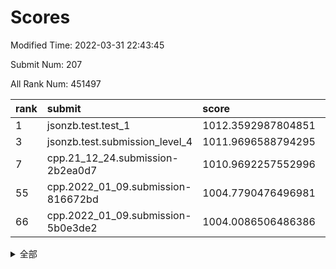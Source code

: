 # Scores

Modified Time: 2022-03-31 22:43:45

Submit Num: 207

All Rank Num: 451497

| rank |               submit               |       score        |       sigma        | pk_num |
| :--- | :--------------------------------- | :----------------- | :----------------- | :----- |
| 1    | jsonzb.test.test_1                 | 1012.3592987804851 | 0.795573580283612  | 8726   |
| 3    | jsonzb.test.submission_level_4     | 1011.9696588794295 | 0.8206424372971541 | 8723   |
| 7    | cpp.21_12_24.submission-2b2ea0d7   | 1010.9692257552996 | 0.7840945604072517 | 8731   |
| 55   | cpp.2022_01_09.submission-816672bd | 1004.7790476496981 | 0.7100798862531909 | 8724   |
| 66   | cpp.2022_01_09.submission-5b0e3de2 | 1004.0086506486386 | 0.7073266117404193 | 8724   |


<details>
<summary>全部</summary>

| rank |                 submit                 |       score        |       sigma        | pk_num |
| :--- | :------------------------------------- | :----------------- | :----------------- | :----- |
| 1    | jsonzb.test.test_1                     | 1012.3592987804851 | 0.795573580283612  | 8726   |
| 2    | gobigger.level_3.submission_level_3_19 | 1012.1834530010209 | 0.7878118264000701 | 8728   |
| 3    | jsonzb.test.submission_level_4         | 1011.9696588794295 | 0.8206424372971541 | 8723   |
| 4    | gobigger.level_3.submission_level_3_38 | 1011.3661329563424 | 0.7844356625130073 | 8725   |
| 5    | gobigger.level_3.submission_level_3_37 | 1011.2535780582971 | 0.7761864900925243 | 8724   |
| 6    | gobigger.level_3.submission_level_3_26 | 1011.2487859570639 | 0.7575334672478328 | 8723   |
| 7    | cpp.21_12_24.submission-2b2ea0d7       | 1010.9692257552996 | 0.7840945604072517 | 8731   |
| 8    | gobigger.level_3.submission_level_3_0  | 1010.6934515317439 | 0.7796864737234738 | 8726   |
| 9    | gobigger.level_3.submission_level_3_2  | 1010.6247290894928 | 0.7384259306408987 | 8723   |
| 10   | gobigger.level_3.submission_level_3_21 | 1010.6210746874189 | 0.7589949481307704 | 8724   |
| 11   | gobigger.level_3.submission_level_3_10 | 1010.5967249326773 | 0.7696656306314135 | 8722   |
| 12   | gobigger.level_3.submission_level_3_16 | 1010.5897887634701 | 0.7590462614112351 | 8720   |
| 13   | gobigger.level_3.submission_level_3_36 | 1010.5574964038843 | 0.7690910992823999 | 8727   |
| 14   | gobigger.level_3.submission_level_3_43 | 1010.5572789229697 | 0.7552602694063237 | 8719   |
| 15   | gobigger.level_3.submission_level_3_17 | 1010.5570387574603 | 0.7811212907477129 | 8725   |
| 16   | gobigger.level_3.submission_level_3_41 | 1010.5039300239653 | 0.7704176229263914 | 8724   |
| 17   | gobigger.level_3.submission_level_3_35 | 1010.4539717989617 | 0.7575537071258226 | 8725   |
| 18   | gobigger.level_3.submission_level_3_18 | 1010.4079510117431 | 0.7530916241435935 | 8725   |
| 19   | gobigger.level_3.submission_level_3_48 | 1010.354001698596  | 0.7760851416634172 | 8723   |
| 20   | gobigger.level_3.submission_level_3_1  | 1010.3377364680284 | 0.7542755215102227 | 8730   |
| 21   | gobigger.level_3.submission_level_3_8  | 1010.3128374815078 | 0.7499927778605113 | 8726   |
| 22   | gobigger.level_3.submission_level_3_12 | 1010.2938032556071 | 0.7572597714786266 | 8722   |
| 23   | gobigger.level_3.submission_level_3_40 | 1010.2409757902999 | 0.7502962256132247 | 8728   |
| 24   | gobigger.level_3.submission_level_3_31 | 1010.1940895228247 | 0.7396693244909288 | 8728   |
| 25   | gobigger.level_3.submission_level_3_25 | 1010.1365581442617 | 0.7508422671069568 | 8724   |
| 26   | gobigger.level_3.submission_level_3_13 | 1010.1193159249793 | 0.7807094279241966 | 8724   |
| 27   | gobigger.level_3.submission_level_3_30 | 1010.1122047381241 | 0.769367753699975  | 8725   |
| 28   | gobigger.level_3.submission_level_3_46 | 1010.1086085553576 | 0.7791550192570705 | 8723   |
| 29   | gobigger.level_3.submission_level_3_27 | 1010.066356795465  | 0.7664721128918582 | 8721   |
| 30   | gobigger.level_3.submission_level_3_45 | 1010.0487930194364 | 0.7731906020240938 | 8723   |
| 31   | gobigger.level_3.submission_level_3_23 | 1010.0453847864494 | 0.7517420146631046 | 8727   |
| 32   | gobigger.level_3.submission_level_3_11 | 1010.0100568581962 | 0.756357746667034  | 8722   |
| 33   | gobigger.level_3.submission_level_3_22 | 1009.9955313369804 | 0.7388634960098839 | 8723   |
| 34   | gobigger.level_3.submission_level_3_39 | 1009.9371110851183 | 0.7611349081143262 | 8724   |
| 35   | gobigger.level_3.submission_level_3_9  | 1009.9102712137014 | 0.758998876200753  | 8724   |
| 36   | gobigger.level_3.submission_level_3_15 | 1009.8565842235289 | 0.7740435994182635 | 8718   |
| 37   | gobigger.level_3.submission_level_3_29 | 1009.8293810471193 | 0.774748736676693  | 8727   |
| 38   | gobigger.level_3.submission_level_3_42 | 1009.8188406372997 | 0.7388237429246207 | 8723   |
| 39   | gobigger.level_3.submission_level_3_14 | 1009.7928356223013 | 0.763002710975718  | 8727   |
| 40   | gobigger.level_3.submission_level_3_7  | 1009.7897225862099 | 0.7539118420031268 | 8718   |
| 41   | gobigger.level_3.submission_level_3_44 | 1009.6314085513676 | 0.7684697002397092 | 8723   |
| 42   | gobigger.level_3.submission_level_3_3  | 1009.5405452277291 | 0.7504970681737082 | 8721   |
| 43   | gobigger.level_3.submission_level_3_49 | 1009.5199723821722 | 0.7466924832777457 | 8725   |
| 44   | gobigger.level_3.submission_level_3_32 | 1009.37618153598   | 0.7573779835786112 | 8731   |
| 45   | gobigger.level_3.submission_level_3_34 | 1009.3700140905589 | 0.7549177452349519 | 8724   |
| 46   | gobigger.level_3.submission_level_3_28 | 1009.2294337210094 | 0.7594590285112961 | 8722   |
| 47   | gobigger.level_3.submission_level_3_4  | 1009.2161331484873 | 0.7329448331374775 | 8723   |
| 48   | gobigger.level_3.submission_level_3_5  | 1009.1463344003214 | 0.7465915497574978 | 8720   |
| 49   | gobigger.level_3.submission_level_3_33 | 1008.9622704588598 | 0.7495474851710003 | 8726   |
| 50   | gobigger.level_3.submission_level_3_6  | 1008.9334587024232 | 0.7637683008358035 | 8722   |
| 51   | gobigger.level_3.submission_level_3_47 | 1008.9221620514352 | 0.7513752703383896 | 8726   |
| 52   | gobigger.level_3.submission_level_3_24 | 1008.826380544101  | 0.7359196612035172 | 8725   |
| 53   | gobigger.level_3.submission_level_3_20 | 1008.3246728847446 | 0.7323149560028788 | 8724   |
| 54   | gobigger.level_1.submission_level_1_12 | 1005.2018652831638 | 0.7260858652109069 | 8724   |
| 55   | cpp.2022_01_09.submission-816672bd     | 1004.7790476496981 | 0.7100798862531909 | 8724   |
| 56   | gobigger.level_1.submission_level_1_32 | 1004.7738024330419 | 0.7255936518222087 | 8721   |
| 57   | gobigger.level_1.submission_level_1_16 | 1004.4119957626434 | 0.7083302729651388 | 8723   |
| 58   | gobigger.level_1.submission_level_1_47 | 1004.404222087832  | 0.7180385414650853 | 8726   |
| 59   | gobigger.level_1.submission_level_1_21 | 1004.3991411672946 | 0.7138661454140701 | 8725   |
| 60   | gobigger.level_1.submission_level_1_5  | 1004.3936543279234 | 0.7328804550033933 | 8723   |
| 61   | gobigger.level_1.submission_level_1_28 | 1004.3437636367886 | 0.7311419632113371 | 8722   |
| 62   | gobigger.level_1.submission_level_1_39 | 1004.2955911352192 | 0.7234547160854696 | 8724   |
| 63   | gobigger.level_1.submission_level_1_35 | 1004.2000025689338 | 0.7224541455980366 | 8724   |
| 64   | gobigger.level_1.submission_level_1_20 | 1004.1334834968478 | 0.7214642647166102 | 8727   |
| 65   | gobigger.level_1.submission_level_1_7  | 1004.0604722990228 | 0.7124197668365202 | 8725   |
| 66   | cpp.2022_01_09.submission-5b0e3de2     | 1004.0086506486386 | 0.7073266117404193 | 8724   |
| 67   | gobigger.level_1.submission_level_1_30 | 1004.0048229427983 | 0.7000582319618093 | 8723   |
| 68   | gobigger.level_1.submission_level_1_4  | 1003.9658182659408 | 0.71330514709984   | 8729   |
| 69   | gobigger.level_1.submission_level_1_38 | 1003.7458558651604 | 0.7249769580171074 | 8723   |
| 70   | gobigger.level_1.submission_level_1_8  | 1003.686269559721  | 0.7172771889905047 | 8722   |
| 71   | gobigger.level_1.submission_level_1_14 | 1003.6840629018494 | 0.7171648491456677 | 8726   |
| 72   | gobigger.level_1.submission_level_1_22 | 1003.6743401504933 | 0.7240263967325177 | 8721   |
| 73   | gobigger.level_1.submission_level_1_45 | 1003.67111373737   | 0.7204633478198191 | 8728   |
| 74   | gobigger.level_1.submission_level_1_36 | 1003.60040099106   | 0.7190946496013391 | 8722   |
| 75   | gobigger.level_1.submission_level_1_1  | 1003.5483948907937 | 0.7232368731007138 | 8728   |
| 76   | gobigger.level_1.submission_level_1_42 | 1003.5268976876446 | 0.7181275807935468 | 8729   |
| 77   | gobigger.level_1.submission_level_1_43 | 1003.517842030104  | 0.7236075989206869 | 8722   |
| 78   | gobigger.level_1.submission_level_1_15 | 1003.4976508796005 | 0.7287924111586641 | 8726   |
| 79   | gobigger.level_1.submission_level_1_0  | 1003.4421623677699 | 0.7211485276400476 | 8724   |
| 80   | gobigger.level_1.submission_level_1_13 | 1003.3990661255779 | 0.7151580325441564 | 8727   |
| 81   | gobigger.level_1.submission_level_1_19 | 1003.3926889988036 | 0.7309060849213947 | 8731   |
| 82   | gobigger.level_1.submission_level_1_24 | 1003.3909106973023 | 0.7209030617985983 | 8722   |
| 83   | gobigger.level_1.submission_level_1_17 | 1003.3188447889991 | 0.7192184526342217 | 8723   |
| 84   | gobigger.level_1.submission_level_1_18 | 1003.2497145824644 | 0.7168920264410846 | 8727   |
| 85   | gobigger.level_1.submission_level_1_37 | 1003.1869733525959 | 0.7076812917351953 | 8727   |
| 86   | gobigger.level_1.submission_level_1_44 | 1003.1813803038988 | 0.7051271795599026 | 8727   |
| 87   | gobigger.level_1.submission_level_1_27 | 1003.1635857791854 | 0.7082896055633766 | 8723   |
| 88   | gobigger.level_1.submission_level_1_29 | 1003.1572740339932 | 0.710262441561601  | 8725   |
| 89   | gobigger.level_1.submission_level_1_10 | 1003.0547457974952 | 0.7037313778112322 | 8731   |
| 90   | gobigger.level_1.submission_level_1_9  | 1003.050975368807  | 0.7215609276258307 | 8725   |
| 91   | gobigger.level_1.submission_level_1_48 | 1002.9934162839205 | 0.7225815651946914 | 8727   |
| 92   | gobigger.level_1.submission_level_1_6  | 1002.9908709371298 | 0.7150743859940504 | 8727   |
| 93   | gobigger.level_1.submission_level_1_2  | 1002.870515398599  | 0.7091427989707756 | 8726   |
| 94   | gobigger.level_1.submission_level_1_11 | 1002.8254760567739 | 0.719770015040548  | 8720   |
| 95   | gobigger.level_1.submission_level_1_34 | 1002.7605807544747 | 0.7227300442309045 | 8723   |
| 96   | gobigger.level_1.submission_level_1_31 | 1002.7216066214805 | 0.7208635841564098 | 8725   |
| 97   | gobigger.level_1.submission_level_1_3  | 1002.6691148701864 | 0.7265012253577459 | 8724   |
| 98   | gobigger.level_1.submission_level_1_25 | 1002.6044171797236 | 0.7141080144873777 | 8727   |
| 99   | gobigger.level_1.submission_level_1_26 | 1002.4909859072706 | 0.708148736701     | 8724   |
| 100  | gobigger.level_1.submission_level_1_33 | 1002.4856445834965 | 0.7117174717743444 | 8726   |
| 101  | gobigger.level_1.submission_level_1_49 | 1002.2668806611479 | 0.7083165068151631 | 8726   |
| 102  | gobigger.level_1.submission_level_1_40 | 1002.1584756261138 | 0.7166197768001639 | 8724   |
| 103  | gobigger.level_1.submission_level_1_41 | 1002.1319087990958 | 0.715996167706992  | 8726   |
| 104  | gobigger.level_1.submission_level_1_23 | 1002.1135750694264 | 0.7151275103329612 | 8727   |
| 105  | gobigger.level_1.submission_level_1_46 | 1001.7520709906033 | 0.7162309323117529 | 8724   |
| 106  | gobigger.random.submission_random_39   | 997.151215906211   | 0.7009692877085298 | 8723   |
| 107  | gobigger.random.submission_random_48   | 996.8825252228074  | 0.7135686824175151 | 8724   |
| 108  | gobigger.random.submission_random_7    | 996.8387788285136  | 0.7093538910999404 | 8723   |
| 109  | gobigger.random.submission_random_32   | 996.837182377058   | 0.7102775715638772 | 8727   |
| 110  | gobigger.random.submission_random_21   | 996.776669075267   | 0.6973050359012857 | 8727   |
| 111  | gobigger.random.submission_random_33   | 996.7300183678425  | 0.70952619688487   | 8726   |
| 112  | gobigger.random.submission_random_38   | 996.6330133687653  | 0.710327749198905  | 8725   |
| 113  | gobigger.random.submission_random_2    | 996.5817937000567  | 0.7166132640529087 | 8720   |
| 114  | gobigger.random.submission_random_16   | 996.528174631502   | 0.7100118363111847 | 8729   |
| 115  | gobigger.random.submission_random_29   | 996.4672696662818  | 0.7134820400948917 | 8729   |
| 116  | gobigger.random.submission_random_17   | 996.4587248045468  | 0.7274807082279736 | 8725   |
| 117  | gobigger.random.submission_random_15   | 996.4267305837001  | 0.7074000758152762 | 8726   |
| 118  | gobigger.random.submission_random_47   | 996.4219233844378  | 0.7174238346600169 | 8728   |
| 119  | gobigger.random.submission_random_28   | 996.4201423504454  | 0.7070298556787243 | 8726   |
| 120  | gobigger.random.submission_random_42   | 996.376904995236   | 0.7137095746387749 | 8722   |
| 121  | gobigger.random.submission_random_0    | 996.32724265116    | 0.71938209376966   | 8724   |
| 122  | gobigger.random.submission_random_11   | 996.2801962004786  | 0.7085877353642024 | 8719   |
| 123  | gobigger.random.submission_random_8    | 996.2680023300742  | 0.7123719330198636 | 8723   |
| 124  | gobigger.random.submission_random_30   | 996.200452644147   | 0.7163292251763861 | 8723   |
| 125  | gobigger.random.submission_random_22   | 996.189453774117   | 0.7030654333995991 | 8725   |
| 126  | gobigger.random.submission_random_41   | 996.162870461396   | 0.7106869979877256 | 8724   |
| 127  | gobigger.random.submission_random_46   | 996.1527273950895  | 0.7056240636337848 | 8728   |
| 128  | gobigger.random.submission_random_25   | 996.11032381878    | 0.7164019306980551 | 8714   |
| 129  | gobigger.random.submission_random_44   | 996.0691924559511  | 0.7127015772078942 | 8725   |
| 130  | gobigger.random.submission_random_14   | 996.0607608840278  | 0.7063141252432545 | 8721   |
| 131  | gobigger.random.submission_random_19   | 995.9748600367957  | 0.7043430095526526 | 8725   |
| 132  | gobigger.random.submission_random_10   | 995.9388717591695  | 0.7042468543949545 | 8730   |
| 133  | gobigger.random.submission_random_43   | 995.8650754006619  | 0.7086795641285626 | 8725   |
| 134  | gobigger.random.submission_random_6    | 995.8606978390203  | 0.71661361393139   | 8724   |
| 135  | gobigger.random.submission_random_45   | 995.8149122061619  | 0.7205779843345853 | 8726   |
| 136  | gobigger.random.submission_random_34   | 995.7617890009441  | 0.6988715770735131 | 8727   |
| 137  | gobigger.random.submission_random_5    | 995.7390603918492  | 0.6998142635385087 | 8725   |
| 138  | gobigger.random.submission_random_12   | 995.7116255354832  | 0.699653408813185  | 8722   |
| 139  | gobigger.random.submission_random_4    | 995.6112467269735  | 0.7304673859106914 | 8721   |
| 140  | gobigger.random.submission_random_3    | 995.5460951235483  | 0.7263421404653174 | 8726   |
| 141  | gobigger.random.submission_random_35   | 995.5093077643567  | 0.727032062508155  | 8723   |
| 142  | gobigger.random.submission_random_20   | 995.4912249300645  | 0.7127958661257122 | 8725   |
| 143  | gobigger.random.submission_random_13   | 995.4627404783525  | 0.719513617291231  | 8727   |
| 144  | gobigger.random.submission_random_37   | 995.4170268547164  | 0.6966990254362053 | 8719   |
| 145  | gobigger.random.submission_random_18   | 995.4086586069521  | 0.7262439896601397 | 8729   |
| 146  | gobigger.random.submission_random_23   | 995.3557859457388  | 0.7075332398454457 | 8723   |
| 147  | gobigger.random.submission_random_49   | 995.3427969062268  | 0.7139646671060319 | 8727   |
| 148  | gobigger.random.submission_random_9    | 995.3064780843121  | 0.7197737005917182 | 8726   |
| 149  | gobigger.random.submission_random_24   | 995.1557956969394  | 0.7275573033510114 | 8724   |
| 150  | gobigger.random.submission_random_40   | 995.1539416044352  | 0.7210598678686552 | 8720   |
| 151  | gobigger.random.submission_random_26   | 995.1132407352098  | 0.7238596170997266 | 8725   |
| 152  | gobigger.random.submission_random_1    | 995.0935810858408  | 0.7256947024911533 | 8729   |
| 153  | gobigger.level_2.submission_level_2_21 | 994.956365511982   | 0.7340458568866122 | 8718   |
| 154  | gobigger.random.submission_random_31   | 994.8772949387535  | 0.7143938846803393 | 8726   |
| 155  | gobigger.random.submission_random_27   | 994.3883744001344  | 0.7321913672420087 | 8723   |
| 156  | gobigger.random.submission_random_36   | 994.1534995649495  | 0.7125217726066146 | 8729   |
| 157  | gobigger.level_2.submission_level_2_48 | 993.961609979032   | 0.7308129782720902 | 8726   |
| 158  | gobigger.level_2.submission_level_2_45 | 993.7858631655937  | 0.7400173973374795 | 8726   |
| 159  | gobigger.level_2.submission_level_2_28 | 993.6783092935239  | 0.7444710686106903 | 8729   |
| 160  | gobigger.level_2.submission_level_2_36 | 993.3442951768553  | 0.7330254771581352 | 8724   |
| 161  | gobigger.level_2.submission_level_2_26 | 993.231896727341   | 0.729107672926652  | 8721   |
| 162  | gobigger.level_2.submission_level_2_6  | 993.2169377769118  | 0.7269683054744724 | 8724   |
| 163  | gobigger.level_2.submission_level_2_19 | 993.0030678074351  | 0.7397247949023358 | 8725   |
| 164  | gobigger.level_2.submission_level_2_40 | 992.9792723940853  | 0.7477483159355252 | 8723   |
| 165  | gobigger.level_2.submission_level_2_25 | 992.9027331447033  | 0.7461287898025332 | 8721   |
| 166  | gobigger.level_2.submission_level_2_34 | 992.892633777537   | 0.738258835072783  | 8726   |
| 167  | gobigger.level_2.submission_level_2_43 | 992.8865003907825  | 0.7584360149623399 | 8721   |
| 168  | gobigger.level_2.submission_level_2_11 | 992.8694376859701  | 0.7487921182396068 | 8722   |
| 169  | gobigger.level_2.submission_level_2_47 | 992.8668487157873  | 0.7317927227737637 | 8730   |
| 170  | gobigger.level_2.submission_level_2_32 | 992.7122216593988  | 0.7359150862292201 | 8725   |
| 171  | gobigger.level_2.submission_level_2_42 | 992.6397151042912  | 0.7362229829320424 | 8727   |
| 172  | gobigger.level_2.submission_level_2_27 | 992.5764997029361  | 0.7662086109673863 | 8718   |
| 173  | gobigger.level_2.submission_level_2_17 | 992.5473879643938  | 0.7397209598647821 | 8729   |
| 174  | gobigger.level_2.submission_level_2_24 | 992.4373542024063  | 0.7526711045970662 | 8722   |
| 175  | gobigger.level_2.submission_level_2_44 | 992.4344859641858  | 0.7519842343779826 | 8724   |
| 176  | gobigger.level_2.submission_level_2_33 | 992.3937057776377  | 0.749637545035431  | 8725   |
| 177  | gobigger.level_2.submission_level_2_4  | 992.3870004687593  | 0.7430788141264664 | 8724   |
| 178  | gobigger.level_2.submission_level_2_2  | 992.3609728339462  | 0.7379638979973897 | 8727   |
| 179  | gobigger.level_2.submission_level_2_29 | 992.28288672688    | 0.7356720059258848 | 8723   |
| 180  | gobigger.level_2.submission_level_2_20 | 992.256699149723   | 0.7369998538883352 | 8725   |
| 181  | gobigger.level_2.submission_level_2_22 | 992.2553411606887  | 0.7589986705805379 | 8729   |
| 182  | gobigger.level_2.submission_level_2_1  | 992.2394994422024  | 0.7424545302762341 | 8727   |
| 183  | gobigger.level_2.submission_level_2_39 | 992.1567428828955  | 0.734858668200125  | 8728   |
| 184  | gobigger.level_2.submission_level_2_3  | 992.1548201967502  | 0.7165665803526786 | 8726   |
| 185  | gobigger.level_2.submission_level_2_16 | 992.1101388053569  | 0.7327021108473364 | 8726   |
| 186  | gobigger.level_2.submission_level_2_14 | 992.0399998260374  | 0.7305340703042092 | 8726   |
| 187  | gobigger.level_2.submission_level_2_31 | 992.0397029402486  | 0.7473439568635439 | 8724   |
| 188  | gobigger.level_2.submission_level_2_8  | 991.7861097934551  | 0.7607929304028936 | 8726   |
| 189  | gobigger.level_2.submission_level_2_37 | 991.6724852622789  | 0.7521546897769326 | 8726   |
| 190  | gobigger.level_2.submission_level_2_23 | 991.6705641735531  | 0.7429515405738386 | 8727   |
| 191  | gobigger.level_2.submission_level_2_18 | 991.6479580441912  | 0.7364111799434748 | 8728   |
| 192  | gobigger.level_2.submission_level_2_38 | 991.6421472725488  | 0.7474619647689653 | 8721   |
| 193  | gobigger.level_2.submission_level_2_30 | 991.4539351731847  | 0.7629309709529469 | 8722   |
| 194  | gobigger.level_2.submission_level_2_5  | 991.307691653454   | 0.7647976740563125 | 8724   |
| 195  | gobigger.level_2.submission_level_2_41 | 991.2873898866296  | 0.7707089051305063 | 8724   |
| 196  | gobigger.level_2.submission_level_2_15 | 991.1966164044612  | 0.75216221752774   | 8723   |
| 197  | gobigger.level_2.submission_level_2_35 | 991.1728949919855  | 0.7653045774222476 | 8725   |
| 198  | gobigger.level_2.submission_level_2_12 | 991.113638439821   | 0.7602319324243856 | 8728   |
| 199  | gobigger.level_2.submission_level_2_13 | 991.0819474508586  | 0.7521700196383677 | 8723   |
| 200  | gobigger.level_2.submission_level_2_46 | 990.7690268490459  | 0.7449056043886162 | 8720   |
| 201  | gobigger.level_2.submission_level_2_49 | 990.6395462281527  | 0.7601709841810167 | 8724   |
| 202  | gobigger.level_2.submission_level_2_7  | 990.4955333750189  | 0.7465287491743828 | 8722   |
| 203  | gobigger.level_2.submission_level_2_10 | 990.3222416573107  | 0.7541231132205928 | 8727   |
| 204  | gobigger.level_2.submission_level_2_0  | 989.9169780193081  | 0.759237974343785  | 8725   |
| 205  | gobigger.level_2.submission_level_2_9  | 989.2282639733369  | 0.7689019404125654 | 8723   |
| 206  | gobigger.none.submission_none_0        | 977.3374391295621  | 1.2925621923570785 | 8725   |
| 207  | gobigger.none.submission_none_1        | 975.4024639412565  | 1.5675940753131348 | 8724   |

</details>